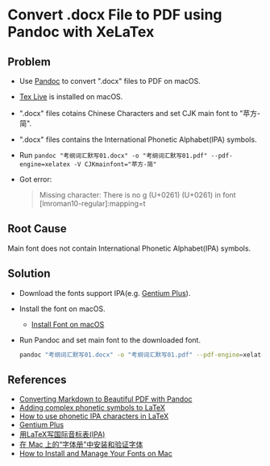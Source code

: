 # Convert .docx File to PDF using Pandoc with XeLaTex

## Problem
* Use [Pandoc](https://pandoc.org/) to convert ".docx" files to PDF on macOS.
* [Tex Live](https://tug.org/texlive/) is installed on macOS.
* ".docx" files cotains Chinese Characters and set CJK main font to "苹方-简".
* ".docx" files contains the International Phonetic Alphabet(IPA) symbols.
* Run `pandoc "考纲词汇默写01.docx" -o "考纲词汇默写01.pdf" --pdf-engine=xelatex -V CJKmainfont="苹方-简"`
* Got error:

  > Missing character: There is no ɡ (U+0261) (U+0261) in font [lmroman10-regular]:mapping=t

## Root Cause
Main font does not contain International Phonetic Alphabet(IPA) symbols.

## Solution
* Download the fonts support IPA(e.g. [Gentium Plus](https://software.sil.org/gentium/)).
* Install the font on macOS.
  * [Install Font on macOS](https://github.com/northbright/Notes/blob/master/macos/font/install-font-on-macos.md)
* Run Pandoc and set main font to the downloaded font.

  ```bash
  pandoc "考纲词汇默写01.docx" -o "考纲词汇默写01.pdf" --pdf-engine=xelatex -V CJKmainfont="苹方-简" -V mainfont="Gentium Plus"
  ```

## References
* [Converting Markdown to Beautiful PDF with Pandoc](https://jdhao.github.io/2019/05/30/markdown2pdf_pandoc/)
* [Adding complex phonetic symbols to LaTeX](https://tex.stackexchange.com/questions/304284/adding-complex-phonetic-symbols-to-latex)
* [How to use phonetic IPA characters in LaTeX](https://tex.stackexchange.com/questions/36542/how-to-use-phonetic-ipa-characters-in-latex)
* [Gentium Plus](https://software.sil.org/gentium/)
* [用LaTeX写国际音标表(IPA)](https://zhuanlan.zhihu.com/p/33739821)
* [在 Mac 上的“字体册”中安装和验证字体](https://support.apple.com/zh-cn/guide/font-book/fntbk1000/mac)
* [How to Install and Manage Your Fonts on Mac](https://www.howtogeek.com/install-manage-mac-fonts/)
